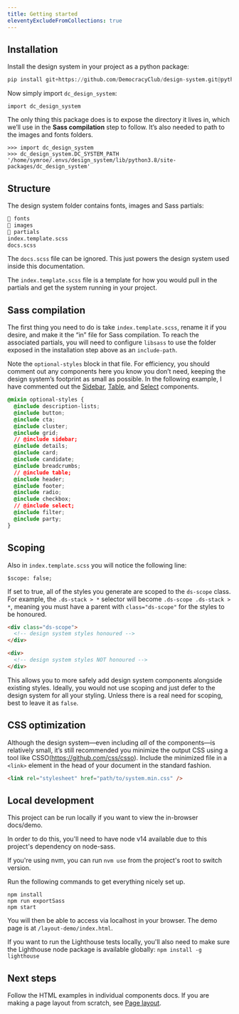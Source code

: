 ```yaml
---
title: Getting started
eleventyExcludeFromCollections: true
---
```


## Installation

Install the design system in your project as a python package:

```python
pip install git+https://github.com/DemocracyClub/design-system.git@python-package
```

Now simply import `dc_design_system`:

```
import dc_design_system
```

The only thing this package does is to expose the directory it lives in, which we’ll use in the **Sass compilation** step to follow. It’s also needed to path to the images and fonts folders.

```
>>> import dc_design_system
>>> dc_design_system.DC_SYSTEM_PATH
'/home/symroe/.envs/design_system/lib/python3.8/site-packages/dc_design_system'
```

## Structure

The design system folder contains fonts, images and Sass partials:

```html
📁 fonts
📁 images
📁 partials
index.template.scss
docs.scss
```

The `docs.scss` file can be ignored. This just powers the design system used inside this documentation.

The `index.template.scss` file is a template for how you would pull in the partials and get the system running in your project.

## Sass compilation

The first thing you need to do is take `index.template.scss`, rename it if you desire, and make it the “in” file for Sass compilation. To reach the associated partials, you will need to configure `libsass` to use the folder exposed in the installation step above as an `include-path`.

Note the `optional-styles` block in that file. For efficiency, you should comment out any components here you know you don’t need, keeping the design system’s footprint as small as possible. In the following example, I have commented out the [Sidebar]({{site.basedir}}/components/sidebar), [Table]({{site.basedir}}/components/table), and [Select]({{site.basedir}}/components/select) components.

```css
@mixin optional-styles {
  @include description-lists;
  @include button;
  @include cta;
  @include cluster;
  @include grid;
  // @include sidebar;
  @include details;
  @include card;
  @include candidate;
  @include breadcrumbs;
  // @include table;
  @include header;
  @include footer;
  @include radio;
  @include checkbox;
  // @include select;
  @include filter;
  @include party;
}
```

## Scoping

Also in `index.template.scss` you will notice the following line:

```
$scope: false;
```

If set to true, all of the styles you generate are scoped to the `ds-scope` class. For example, the `.ds-stack > *` selector will become `.ds-scope .ds-stack > *`, meaning you must have a parent with `class="ds-scope"` for the styles to be honoured.

```html
<div class="ds-scope">
  <!-- design system styles honoured -->
</div>

<div>
  <!-- design system styles NOT honoured -->
</div>
```

This allows you to more safely add design system components alongside existing styles. Ideally, you would not use scoping and just defer to the design system for all your styling. Unless there is a real need for scoping, best to leave it as `false`.

## CSS optimization

Although the design system—even including _all_ of the components—is relatively small, it’s still recommended you minimize the output CSS using a tool like CSSO(https://github.com/css/csso). Include the minimized file in a `<link>` element in the head of your document in the standard fashion.

```html
<link rel="stylesheet" href="path/to/system.min.css" />
```

## Local development
This project can be run locally if you want to view the in-browser docs/demo.

In order to do this, you'll need to have node v14 available due to this project's dependency on node-sass.

If you're using nvm, you can run `nvm use` from the project's root to switch version.

Run the following commands to get everything nicely set up.

```commandline
npm install
npm run exportSass
npm start
```

You will then be able to access via localhost in your browser.
The demo page is at `/layout-demo/index.html`.

If you want to run the Lighthouse tests locally, you'll also need to make sure the Lighthouse node package is available globally:
`npm install -g lighthouse`

## Next steps

Follow the HTML examples in individual components docs. If you are making a page layout from scratch, see [Page layout]({{site.basedir}}/usage/page-layout).




